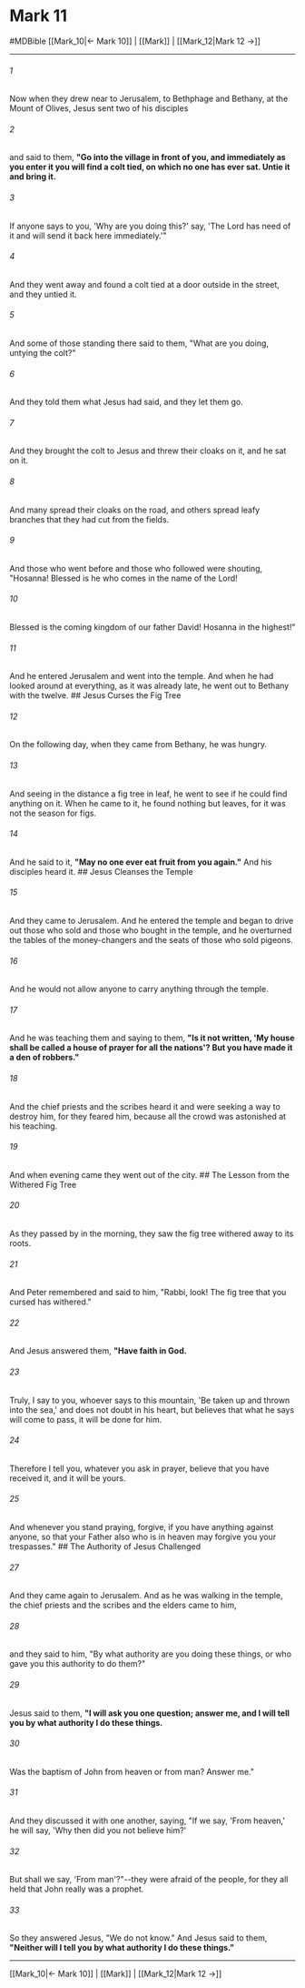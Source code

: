 # Mark 11
#MDBible
[[Mark_10|← Mark 10]] | [[Mark]] | [[Mark_12|Mark 12 →]]

***

###### 1 

Now when they drew near to Jerusalem, to Bethphage and Bethany, at the Mount of Olives, Jesus sent two of his disciples 

###### 2 

and said to them, **"Go into the village in front of you, and immediately as you enter it you will find a colt tied, on which no one has ever sat. Untie it and bring it.** 

###### 3 

If anyone says to you, 'Why are you doing this?' say, 'The Lord has need of it and will send it back here immediately.'" 

###### 4 

And they went away and found a colt tied at a door outside in the street, and they untied it. 

###### 5 

And some of those standing there said to them, "What are you doing, untying the colt?" 

###### 6 

And they told them what Jesus had said, and they let them go. 

###### 7 

And they brought the colt to Jesus and threw their cloaks on it, and he sat on it. 

###### 8 

And many spread their cloaks on the road, and others spread leafy branches that they had cut from the fields. 

###### 9 

And those who went before and those who followed were shouting, "Hosanna! Blessed is he who comes in the name of the Lord! 

###### 10 

Blessed is the coming kingdom of our father David! Hosanna in the highest!" 

###### 11 

And he entered Jerusalem and went into the temple. And when he had looked around at everything, as it was already late, he went out to Bethany with the twelve. ## Jesus Curses the Fig Tree 

###### 12 

On the following day, when they came from Bethany, he was hungry. 

###### 13 

And seeing in the distance a fig tree in leaf, he went to see if he could find anything on it. When he came to it, he found nothing but leaves, for it was not the season for figs. 

###### 14 

And he said to it, **"May no one ever eat fruit from you again."** And his disciples heard it. ## Jesus Cleanses the Temple 

###### 15 

And they came to Jerusalem. And he entered the temple and began to drive out those who sold and those who bought in the temple, and he overturned the tables of the money-changers and the seats of those who sold pigeons. 

###### 16 

And he would not allow anyone to carry anything through the temple. 

###### 17 

And he was teaching them and saying to them, **"Is it not written, 'My house shall be called a house of prayer for all the nations'? But you have made it a den of robbers."** 

###### 18 

And the chief priests and the scribes heard it and were seeking a way to destroy him, for they feared him, because all the crowd was astonished at his teaching. 

###### 19 

And when evening came they went out of the city. ## The Lesson from the Withered Fig Tree 

###### 20 

As they passed by in the morning, they saw the fig tree withered away to its roots. 

###### 21 

And Peter remembered and said to him, "Rabbi, look! The fig tree that you cursed has withered." 

###### 22 

And Jesus answered them, **"Have faith in God.** 

###### 23 

Truly, I say to you, whoever says to this mountain, 'Be taken up and thrown into the sea,' and does not doubt in his heart, but believes that what he says will come to pass, it will be done for him. 

###### 24 

Therefore I tell you, whatever you ask in prayer, believe that you have received it, and it will be yours. 

###### 25 

And whenever you stand praying, forgive, if you have anything against anyone, so that your Father also who is in heaven may forgive you your trespasses." ## The Authority of Jesus Challenged 

###### 27 

And they came again to Jerusalem. And as he was walking in the temple, the chief priests and the scribes and the elders came to him, 

###### 28 

and they said to him, "By what authority are you doing these things, or who gave you this authority to do them?" 

###### 29 

Jesus said to them, **"I will ask you one question; answer me, and I will tell you by what authority I do these things.** 

###### 30 

Was the baptism of John from heaven or from man? Answer me." 

###### 31 

And they discussed it with one another, saying, "If we say, 'From heaven,' he will say, 'Why then did you not believe him?' 

###### 32 

But shall we say, 'From man'?"--they were afraid of the people, for they all held that John really was a prophet. 

###### 33 

So they answered Jesus, "We do not know." And Jesus said to them, **"Neither will I tell you by what authority I do these things."** 

***

[[Mark_10|← Mark 10]] | [[Mark]] | [[Mark_12|Mark 12 →]]

